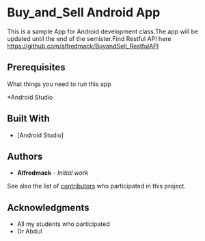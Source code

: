 # Buy_and_Sell Android App

This is a sample App for Android development class.The app will be updated until the end of the semister.Find Restful API here https://github.com/alfredmack/BuyandSell_RestfulAPI 


## Prerequisites

What things you need to run this app

*Android Studio


## Built With

* [Android Studio]

 

## Authors

* **Alfredmack** - *Initial work* 

See also the list of [contributors](https://github.com/alfredmack/BuyandSell/graphs/contributors) who participated in this project.



## Acknowledgments

* All my students who participated 
* Dr Abdul


